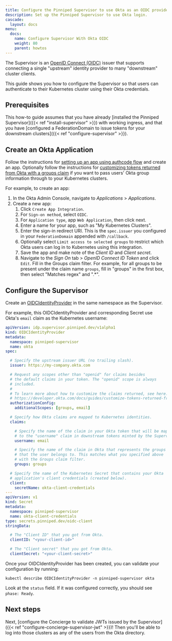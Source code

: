 ```yaml
---
title: Configure the Pinniped Supervisor to use Okta as an OIDC provider
description: Set up the Pinniped Supervisor to use Okta login.
cascade:
  layout: docs
menu:
  docs:
    name: Configure Supervisor With Okta OIDC
    weight: 80
    parent: howtos
---
```

The Supervisor is an [OpenID Connect (OIDC)](https://openid.net/connect/) issuer that supports connecting a single
"upstream" identity provider to many "downstream" cluster clients.

This guide shows you how to configure the Supervisor so that users can authenticate to their Kubernetes
cluster using their Okta credentials.

## Prerequisites

This how-to guide assumes that you have already [installed the Pinniped Supervisor]({{< ref "install-supervisor" >}}) with working ingress,
and that you have [configured a FederationDomain to issue tokens for your downstream clusters]({{< ref "configure-supervisor" >}}).

## Create an Okta Application

Follow the instructions for [setting up an app using authcode flow](https://developer.okta.com/docs/guides/implement-auth-code/setup-app/) and create an app.
Optionally follow the instructions for [customizing tokens returned from Okta with a groups claim](https://developer.okta.com/docs/guides/customize-tokens-groups-claim/overview/) 
if you want to pass users' Okta group information through to your Kubernetes clusters.

For example, to create an app:

1. In the Okta Admin Console, navigate to _Applications_ > _Applications_.
1. Create a new app:
   1. Click `Create App Integration`.
   1. For `Sign-on method`, select `OIDC`.
   1. For `Application type`, app `Web Application`, then click next.
   1. Enter a name for your app, such as "My Kubernetes Clusters".
   1. Enter the sign-in redirect URI. This is the `spec.issuer` you configured in your `FederationDomain` appended with `/callback`.
   1. Optionally select `Limit access to selected groups` to restrict which Okta users can log in to Kubernetes using this integration.
   1. Save the app and make note of the _Client ID_ and _Client secret_.
   1. Navigate to the _Sign On_ tab > _OpenID Connect ID Token_ and click `Edit`. Fill in the Groups claim filter.
      For example, for all groups to be present under the claim name `groups`, fill in "groups" in the first box, then select "Matches regex" and ".*".

## Configure the Supervisor

Create an [OIDCIdentityProvider](https://github.com/vmware-tanzu/pinniped/blob/main/generated/1.20/README.adoc#oidcidentityprovider) in the same namespace as the Supervisor.

For example, this OIDCIdentityProvider and corresponding Secret use Okta's `email` claim as the Kubernetes username:

```yaml
apiVersion: idp.supervisor.pinniped.dev/v1alpha1
kind: OIDCIdentityProvider
metadata:
  namespace: pinniped-supervisor
  name: okta
spec:

  # Specify the upstream issuer URL (no trailing slash).
  issuer: https://my-company.okta.com

  # Request any scopes other than "openid" for claims besides
  # the default claims in your token. The "openid" scope is always
  # included.
  #
  # To learn more about how to customize the claims returned, see here:
  # https://developer.okta.com/docs/guides/customize-tokens-returned-from-okta/overview/
  authorizationConfig:
    additionalScopes: [groups, email]

  # Specify how Okta claims are mapped to Kubernetes identities.
  claims:

    # Specify the name of the claim in your Okta token that will be mapped
    # to the "username" claim in downstream tokens minted by the Supervisor.
    username: email

    # Specify the name of the claim in Okta that represents the groups
    # that the user belongs to. This matches what you specified above
    # with the Groups claim filter.
    groups: groups

  # Specify the name of the Kubernetes Secret that contains your Okta
  # application's client credentials (created below).
  client:
    secretName: okta-client-credentials
---
apiVersion: v1
kind: Secret
metadata:
  namespace: pinniped-supervisor
  name: okta-client-credentials
type: secrets.pinniped.dev/oidc-client
stringData:

  # The "Client ID" that you got from Okta.
  clientID: "<your-client-id>"

  # The "Client secret" that you got from Okta.
  clientSecret: "<your-client-secret>"
```

Once your OIDCIdentityProvider has been created, you can validate your configuration by running:

```shell
kubectl describe OIDCIdentityProvider -n pinniped-supervisor okta
```

Look at the `status` field. If it was configured correctly, you should see `phase: Ready`.

## Next steps

Next, [configure the Concierge to validate JWTs issued by the Supervisor]({{< ref "configure-concierge-supervisor-jwt" >}})!
Then you'll be able to log into those clusters as any of the users from the Okta directory.
